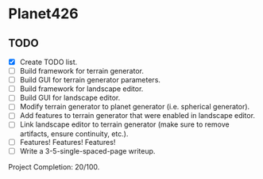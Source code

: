 # Planet426

## TODO
- [x] Create TODO list.
- [ ] Build framework for terrain generator.
- [ ] Build GUI for terrain generator parameters.
- [ ] Build framework for landscape editor.
- [ ] Build GUI for landscape editor.
- [ ] Modify terrain generator to planet generator (i.e. spherical generator).
- [ ] Add features to terrain generator that were enabled in landscape editor.
- [ ] Link landscape editor to terrain generator (make sure to remove artifacts, ensure continuity, etc.).
- [ ] Features! Features! Features!
- [ ] Write a 3-5-single-spaced-page writeup.

Project Completion: 20/100.
